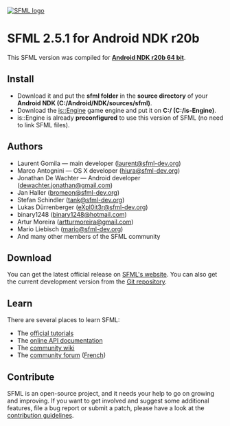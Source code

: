 [![SFML logo](https://www.sfml-dev.org/images/logo.png)](https://www.sfml-dev.org)

# SFML 2.5.1 for Android NDK r20b

This SFML version was compiled for 
**[Android NDK r20b 64 bit](https://dl.google.com/android/repository/android-ndk-r20b-windows-x86_64.zip)**.

## Install
- Download it and put the **sfml folder** in the **source directory** of your **Android NDK (C:/Android/NDK/sources/sfml)**.
- Download the [is::Engine](https://github.com/Is-Daouda/is-Engine) game engine and put it on **C:/ (C:/is-Engine)**.
- is::Engine is already **preconfigured** to use this version of SFML (no need to link SFML files).

## Authors

  - Laurent Gomila — main developer (laurent@sfml-dev.org)
  - Marco Antognini — OS X developer (hiura@sfml-dev.org)
  - Jonathan De Wachter — Android developer (dewachter.jonathan@gmail.com)
  - Jan Haller (bromeon@sfml-dev.org)
  - Stefan Schindler (tank@sfml-dev.org)
  - Lukas Dürrenberger (eXpl0it3r@sfml-dev.org)
  - binary1248 (binary1248@hotmail.com)
  - Artur Moreira (artturmoreira@gmail.com)
  - Mario Liebisch (mario@sfml-dev.org)
  - And many other members of the SFML community

## Download

You can get the latest official release on [SFML's website](https://www.sfml-dev.org/download.php). You can also get the current development version from the [Git repository](https://github.com/SFML/SFML).

## Learn

There are several places to learn SFML:

  * The [official tutorials](https://www.sfml-dev.org/tutorials/)
  * The [online API documentation](https://www.sfml-dev.org/documentation/)
  * The [community wiki](https://github.com/SFML/SFML/wiki/)
  * The [community forum](https://en.sfml-dev.org/forums/) ([French](https://fr.sfml-dev.org/forums/))

## Contribute

SFML is an open-source project, and it needs your help to go on growing and improving. If you want to get involved and suggest some additional features, file a bug report or submit a patch, please have a look at the [contribution guidelines](https://www.sfml-dev.org/contribute.php).
